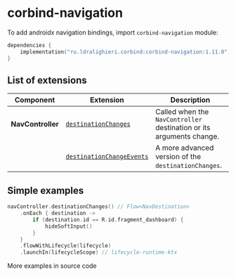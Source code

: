 ﻿
# corbind-navigation

To add androidx navigation bindings, import `corbind-navigation` module:

```kotlin
dependencies {
    implementation("ru.ldralighieri.corbind:corbind-navigation:1.11.0")
}
```

## List of extensions

| Component         | Extension                                                          | Description                                                          |
|-------------------|--------------------------------------------------------------------|----------------------------------------------------------------------|
| **NavController** | [`destinationChanges`][NavController_destinationChanges]           | Called when the `NavController` destination or its arguments change. |
|                   | [`destinationChangeEvents`][NavController_destinationChangeEvents] | A more advanced version of the `destinationChanges`.                 |

## Simple examples

```kotlin
navController.destinationChanges() // Flow<NavDestination>
    .onEach { destination ->
        if (destination.id == R.id.fragment_dashboard) {
            hideSoftInput()
        }
    }
    .flowWithLifecycle(lifecycle)
    .launchIn(lifecycleScope) // lifecycle-runtime-ktx
```

More examples in source code

[NavController_destinationChanges]: https://github.com/LDRAlighieri/Corbind/blob/master/corbind-navigation/src/main/kotlin/ru/ldralighieri/corbind/navigation/NavControllerOnDestinationChanges.kt
[NavController_destinationChangeEvents]: https://github.com/LDRAlighieri/Corbind/blob/master/corbind-navigation/src/main/kotlin/ru/ldralighieri/corbind/navigation/NavControllerOnDestinationChangeEvents.kt

